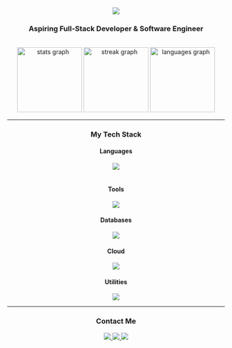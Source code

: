 <h1 align="center">
    <img src="https://readme-typing-svg.herokuapp.com/?font=Righteous&size=35&center=true&vCenter=true&width=500&height=70&duration=4000&lines=Hi+There!+👋;+I'm+Amir!;" />
</h1>

<h3 align="center">Aspiring Full-Stack Developer & Software Engineer</h3>

<br/>

<div align="center">
  <img src="https://github-readme-stats.vercel.app/api?username=AmirAlEzzani&hide_title=false&hide_rank=false&show_icons=true&include_all_commits=true&count_private=true&disable_animations=false&theme=transparent&locale=en&hide_border=false" height="150" alt="stats graph"  />
  <img src="https://streak-stats.demolab.com?user=AmirAlEzzani&locale=en&mode=daily&theme=transparent&hide_border=false&border_radius=5" height="150" alt="streak graph"  />
  <img src="https://github-readme-stats.vercel.app/api/top-langs?username=AmirAlEzzani&locale=en&hide_title=false&layout=compact&card_width=320&langs_count=5&theme=transparent&hide_border=false" height="150" alt="languages graph"  />
</div>

<hr/>
<h3 align="center">My Tech Stack</h2>
<h4 align="center">Languages</h3>
<div align="center">
    <img src="https://skillicons.dev/icons?i=html,css,javascript,typescript,python,java,cpp" />
</div>
<br/>
<h4 align="center">Tools</h3>
<div align="center">
    <img src="https://skillicons.dev/icons?i=nodejs,express,react,tailwind,vite" />
<br/>
<h4 align="center">Databases</h3>
<div align="center">
    <img src="https://skillicons.dev/icons?i=mysql,mongodb" />
<br/>
<h4 align="center">Cloud</h3>
<div align="center">
    <img src="https://skillicons.dev/icons?i=aws,azure,googlecloud,firebase" />
<br/>
<h4 align="center">Utilities</h3>
<div align="center">
    <img src="https://skillicons.dev/icons?i=vscode,qt,git,github,figma" />
<hr/>
<h3 align="center">Contact Me</h2>
  <a href="mailto:amiralezzani@gmail.com">
    <img src="https://img.shields.io/badge/Gmail-333333?style=for-the-badge&logo=gmail&logoColor=red" />
  </a>
  <a href="https://linkedin.com/in/AmirAlEzzani" target="_blank">
    <img src="https://img.shields.io/badge/LinkedIn-0077B5?style=for-the-badge&logo=linkedin&logoColor=white" target="_blank" />
  </a>
  <a href="https://amiralezzani.com" target="_blank">
     <img src="https://img.shields.io/badge/Portfolio-FF5722?style=for-the-badge&logo=todoist&logoColor=white" target="_blank" />
  </a>
